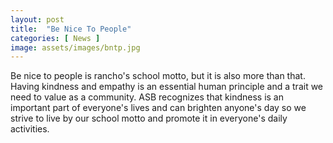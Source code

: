```yaml
---
layout: post
title:  "Be Nice To People"
categories: [ News ]
image: assets/images/bntp.jpg
---
```


Be nice to people is rancho's school motto, but it is also more than that. Having kindness and empathy is an essential human principle and a trait we need to value as a community. ASB recognizes that kindness is an important part of everyone's lives and can brighten anyone's day so we strive to live by our school motto and promote it in everyone's daily activities.

